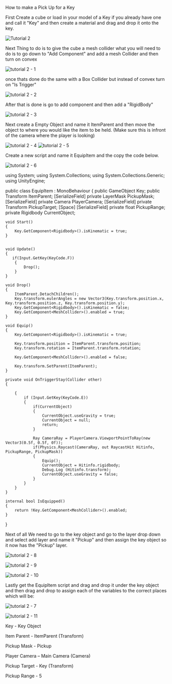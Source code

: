 How to make a Pick Up for a Key 

  

First Create a cube or load in your model of a Key if you already have one and call it "Key" and then create a material and drag and drop it onto the key. 

  ![Tutorial 2](https://github.com/huckerE/University-work/assets/146854478/6b5d45e9-302b-459f-b910-627a2873e549)


Next Thing to do is to give the cube a mesh collider what you will need to do is to go down to "Add Component" and add a mesh Collider and then turn on convex 

  ![tutorial 2 - 1](https://github.com/huckerE/University-work/assets/146854478/0fb94dea-d61e-474d-8fde-7924e2c49704)


once thats done do the same with a Box Collider but instead of convex turn on "Is Trigger" 

  ![tutorial 2 - 2](https://github.com/huckerE/University-work/assets/146854478/0c9ed964-8973-41fa-9016-6fd395d64afd)


After that is done is go to add component and then add a "RigidBody" 

 ![tutorial 2 - 3](https://github.com/huckerE/University-work/assets/146854478/ef8bc868-abad-4b6d-b6cf-3a1c149a7a71)


Next create a Empty Object and name it ItemParent and then move the object to where you would like the item to be held. (Make sure this is infront of the camera where the player is looking) 

  ![tutorial 2 - 4](https://github.com/huckerE/University-work/assets/146854478/6de479ae-e2b7-4c62-9ee6-cb2c5a2c5c44)
![tutorial 2 - 5](https://github.com/huckerE/University-work/assets/146854478/870f775e-36c2-4fcf-8d83-fa1642ba0e00)


Create a new script and name it EquipItem and the copy the code below. 

  ![tutorial 2 - 6](https://github.com/huckerE/University-work/assets/146854478/6565e6a2-bcfb-4275-afe8-33850d189b40)

  using System;
using System.Collections;
using System.Collections.Generic;
using UnityEngine;

public class EquipItem : MonoBehaviour
{
    public GameObject Key;
    public Transform ItemParent;
	[SerializeField] private LayerMask PickupMask;
	[SerializeField] private Camera PlayerCamera;
	[SerializeField] private Transform PickupTarget;
	[Space]
    [SerializeField] private float PickupRange;
    private Rigidbody CurrentObject;
	
    void Start()
    {
        Key.GetComponent<Rigidbody>().isKinematic = true;
    }

    
    void Update()
    {
       if(Input.GetKey(KeyCode.F))
        {
            Drop();
        } 
    }

    void Drop()
    {
        ItemParent.DetachChildren();
        Key.transform.eulerAngles = new Vector3(Key.transform.position.x, Key.transform.position.z, Key.transform.position.y);
        Key.GetComponent<Rigidbody>().isKinematic = false;
        Key.GetComponent<MeshCollider>().enabled = true;
    }

    void Equip()
    {
        Key.GetComponent<Rigidbody>().isKinematic = true;

        Key.transform.position = ItemParent.transform.position;
        Key.transform.rotation = ItemParent.transform.rotation;

        Key.GetComponent<MeshCollider>().enabled = false;

        Key.transform.SetParent(ItemParent);
    }

    private void OnTriggerStay(Collider other)
    {
        
        {
            if (Input.GetKey(KeyCode.E))
            {
                if(CurrentObject)
                {
                    CurrentObject.useGravity = true;
                    CurrentObject = null;
                    return;
                }
                
                Ray CameraRay = PlayerCamera.ViewportPointToRay(new Vector3(0.5f, 0.5f, 0f));
                if(Physics.Raycast(CameraRay, out RaycastHit Hitinfo, PickupRange, PickupMask))
                {
                    Equip();
                    CurrentObject = Hitinfo.rigidbody;
                    Debug.Log (Hitinfo.transform);
                    CurrentObject.useGravity = false;
                }
            }
        }
    }

    internal bool IsEquipped()
    {
        return !Key.GetComponent<MeshCollider>().enabled;
    }
}


Next of all We need to go to the key object and go to the layer drop down and select add layer and name it "Pickup" and then assign the key object so it now has the "Pickup" layer. 

  ![tutorial 2 - 8](https://github.com/huckerE/University-work/assets/146854478/176f623d-f7d9-4a2d-a4c8-c198cb1ba9c4)

![tutorial 2 - 9](https://github.com/huckerE/University-work/assets/146854478/c9c53efb-ea5a-4ba2-a0db-4e9ef5239644)

  ![tutorial 2 - 10](https://github.com/huckerE/University-work/assets/146854478/89967930-b39b-4068-acaa-c24010ce105f)


Lastly get the EquipItem script and drag and drop it under the key object and then drag and drop to assign each of the variables to the correct places which will be: 

  ![tutorial 2 - 7](https://github.com/huckerE/University-work/assets/146854478/fe4370a8-40cc-47e6-96f4-73f9ec658cc9)

![tutorial 2 - 11](https://github.com/huckerE/University-work/assets/146854478/178653ec-eee3-4df6-9927-f69c89ad1ade)


Key - Key Object 

Item Parent - ItemParent (Transform) 

Pickup Mask - Pickup 

Player Camera – Main Camera (Camera) 

Pickup Target - Key (Transform) 

Pickup Range - 5 

 

 
